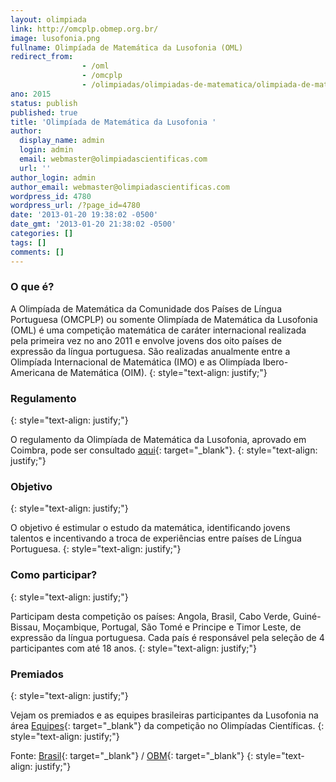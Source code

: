 ```yaml
---
layout: olimpiada 
link: http://omcplp.obmep.org.br/
image: lusofonia.png 
fullname: Olimpíada de Matemática da Lusofonia (OML) 
redirect_from: 
                - /oml
                - /omcplp
                - /olimpiadas/olimpiadas-de-matematica/olimpiada-de-matematica-da-lusofonia
ano: 2015
status: publish
published: true
title: 'Olimpíada de Matemática da Lusofonia '
author:
  display_name: admin
  login: admin
  email: webmaster@olimpiadascientificas.com
  url: ''
author_login: admin
author_email: webmaster@olimpiadascientificas.com
wordpress_id: 4780
wordpress_url: /?page_id=4780
date: '2013-01-20 19:38:02 -0500'
date_gmt: '2013-01-20 21:38:02 -0500'
categories: []
tags: []
comments: []
---
```


### O que é?



A Olimpíada de Matemática da Comunidade dos Países de Língua Portuguesa (OMCPLP) ou somente Olimpíada de Matemática da Lusofonia (OML) é uma competição matemática de caráter internacional realizada pela primeira vez no
ano 2011 e envolve jovens dos oito países de expressão da língua portuguesa. São realizadas anualmente entre a Olimpíada Internacional de Matemática (IMO) e as Olimpíada Ibero-Americana de Matemática (OIM).
{: style="text-align: justify;"}



### Regulamento
{: style="text-align: justify;"}



O regulamento da Olimpíada de Matemática da Lusofonia, aprovado em Coimbra, pode ser consultado [aqui][2]{: target="_blank"}.
{: style="text-align: justify;"}



### Objetivo
{: style="text-align: justify;"}



O objetivo é estimular o estudo da matemática, identificando jovens talentos e incentivando a troca de experiências entre países de Língua Portuguesa.
{: style="text-align: justify;"}



### Como participar?
{: style="text-align: justify;"}



Participam desta competição os países: Angola, Brasil, Cabo Verde, Guiné-Bissau, Moçambique, Portugal, São Tomé e Principe e Timor Leste, de expressão da língua portuguesa. Cada país é responsável pela seleção de 4
participantes com até 18 anos.
{: style="text-align: justify;"}



### Premiados
{: style="text-align: justify;"}



Vejam os premiados e as equipes brasileiras participantes da Lusofonia na área [Equipes][3]{: target="_blank"} da competição no Olimpíadas Científicas.
{: style="text-align: justify;"}



Fonte: [Brasil][4]{: target="_blank"} / [OBM][1]{: target="_blank"}
{: style="text-align: justify;"}





[1]: http://www.obm.org.br/opencms/competicoes/internacionais/lusofonia.html "Lusofonia"
[2]: http://www.uc.pt/fctuc/dmat/oml/Regulamento "Regulamento"
[3]: /equipes-brasileiras/matematica/lusofonia/ "Equipes Brasileira"
[4]: http://www.brasil.gov.br/noticias/arquivos/2012/07/31/brasil-conquista-o-primeiro-lugar-nas-olimpiadas-de-matematica "Brasil"
